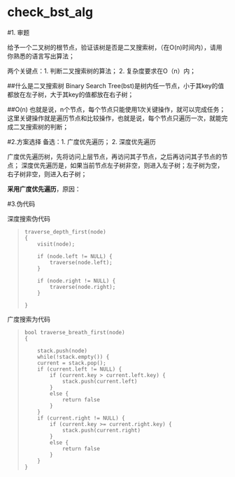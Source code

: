 # check_bst_alg
#1. 审题

给予一个二叉树的根节点，验证该树是否是二叉搜索树，（在O(n)时间内），请用你熟悉的语言写出算法；

两个关键点：1. 判断二叉搜索树的算法； 2. 复杂度要求在O（n）内；

##什么是二叉搜索树
Binary Search Tree(bst)是树内任一节点，小于其key的值都放在左子树，大于其key的值都放在右子树；

##O(n)
也就是说，n个节点，每个节点只能使用1次关键操作，就可以完成任务；这里关键操作就是遍历节点和比较操作，也就是说，每个节点只遍历一次，就能完成二叉搜索树的判断；


#2.方案选择
备选：1. 广度优先遍历； 2. 深度优先遍历

广度优先遍历树，先将访问上层节点，再访问其子节点，之后再访问其子节点的节点；
深度优先遍历是，如果当前节点左子树非空，则进入左子树；左子树为空，右子树非空，则进入右子树；

**采用广度优先遍历**，原因：


#3.伪代码

深度搜索伪代码

>     traverse_depth_first(node)
>     {
>         visit(node);
> 
>         if (node.left != NULL) {
>             traverse(node.left);
>         }
> 
>         if (node.right != NULL) {
>             traverse(node.right);
>         }
> 
>     }


广度搜索为代码

>     bool traverse_breath_first(node)
>     {
>         
>         stack.push(node)
>         while(!stack.empty()) {
>         current = stack.pop();
>         if (current.left != NULL) {
>             if (current.key > current.left.key) {
>                 stack.push(current.left)
>             }
>             else {
>                 return false
>             }  
>         }       
>         if (current.right != NULL) {
>             if (current.key >= current.right.key) {
>                 stack.push(current.right)
>             }
>             else {
>                 return false
>             }  
>         }         
>     }
